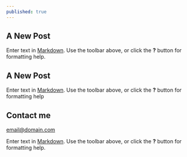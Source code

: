 ```yaml
---
published: true
---
```

## A New Post

Enter text in [Markdown](http://daringfireball.net/projects/markdown/). Use the toolbar above, or click the **?** button for formatting help.

## A New Post

Enter text in [Markdown](http://daringfireball.net/projects/markdown/). Use the toolbar above, or click the **?** button for formatting help

## Contact me

[email@domain.com](mailto:email@domain.com)

Enter text in [Markdown](http://daringfireball.net/projects/markdown/). Use the toolbar above, or click the **?** button for formatting help.
